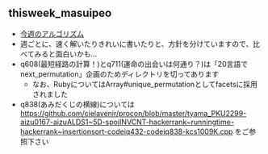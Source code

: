 ## thisweek_masuipeo
- [今週のアルゴリズム](https://codeiq.jp/ace/thisweek_masuipeo/)
- 週ごとに、速く解いたりきれいに書いたりと、方針を分けていますので、比べてみると面白いかも…
- q608(最短経路の計算！)とq711(運命の出会いは何通り？)は「20言語でnext_permutation」企画のためディレクトリを切ってあります
  - なお、RubyについてはArray#unique_permutationとしてfacetsに採用されました
- q838(あみだくじの横線)については https://github.com/cielavenir/procon/blob/master/tyama_PKU2299-aizu0167-aizuALDS1~5D-spojINVCNT-hackerrank~runningtime-hackerrank~insertionsort-codeiq432-codeiq838-kcs1009K.cpp をご参照下さい

